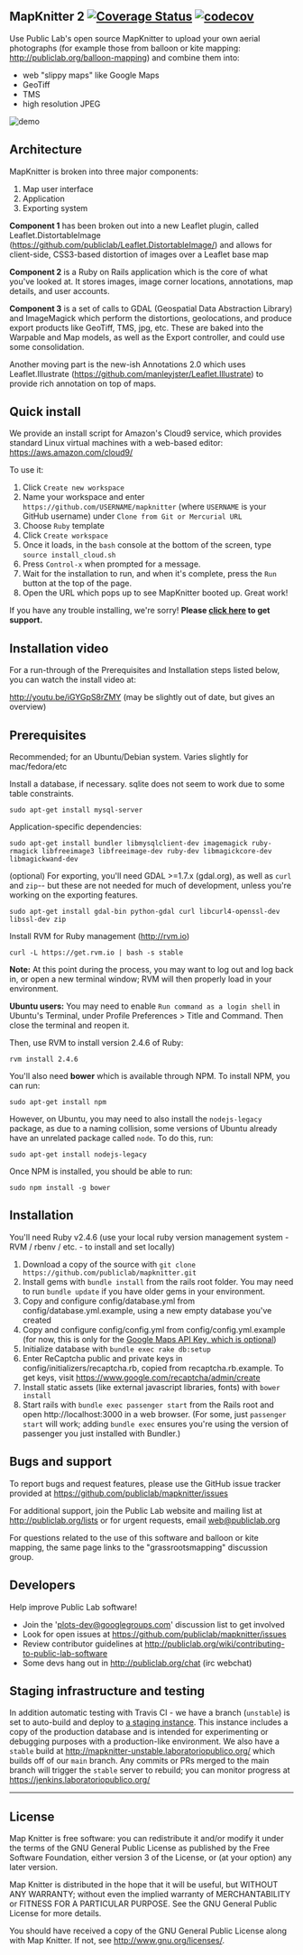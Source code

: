 ## MapKnitter 2 [![Coverage Status](https://coveralls.io/repos/github/publiclab/mapknitter/badge.svg?branch=%28HEAD+detached+at+FETCH_HEAD%29)](https://coveralls.io/github/publiclab/mapknitter?branch=%28HEAD+detached+at+FETCH_HEAD%29) [![codecov](https://codecov.io/gh/publiclab/mapknitter/branch/main/graph/badge.svg)](https://codecov.io/gh/publiclab/mapknitter)

Use Public Lab's open source MapKnitter to upload your own aerial photographs (for example those from balloon or kite mapping: http://publiclab.org/balloon-mapping) and combine them into:

* web "slippy maps" like Google Maps
* GeoTiff
* TMS
* high resolution JPEG

![demo](https://raw.githubusercontent.com/publiclab/mapknitter/master/public/demo.gif)

## Architecture

MapKnitter is broken into three major components:

1. Map user interface
2. Application
3. Exporting system

**Component 1** has been broken out into a new Leaflet plugin, called Leaflet.DistortableImage (https://github.com/publiclab/Leaflet.DistortableImage/) and allows for client-side, CSS3-based distortion of images over a Leaflet base map

**Component 2** is a Ruby on Rails application which is the core of what you've looked at. It stores images, image corner locations, annotations, map details, and user accounts. 

**Component 3** is a set of calls to GDAL (Geospatial Data Abstraction Library) and ImageMagick which perform the distortions, geolocations, and produce export products like GeoTiff, TMS, jpg, etc. These are baked into the Warpable and Map models, as well as the Export controller, and could use some consolidation. 

Another moving part is the new-ish Annotations 2.0 which uses Leaflet.Illustrate (https://github.com/manleyjster/Leaflet.Illustrate) to provide rich annotation on top of maps. 

## Quick install

We provide an install script for Amazon's Cloud9 service, which provides standard Linux virtual machines with a web-based editor: https://aws.amazon.com/cloud9/

To use it:

1. Click `Create new workspace`
2. Name your workspace and enter `https://github.com/USERNAME/mapknitter` (where `USERNAME` is your GitHub username) under `Clone from Git or Mercurial URL`
3. Choose `Ruby` template
4. Click `Create workspace`
5. Once it loads, in the `bash` console at the bottom of the screen, type `source install_cloud.sh`
6. Press `Control-x` when prompted for a message.
7. Wait for the installation to run, and when it's complete, press the `Run` button at the top of the page.
8. Open the URL which pops up to see MapKnitter booted up. Great work!

If you have any trouble installing, we're sorry! **Please [click here](https://github.com/publiclab/mapknitter/issues/307) to get support.**

## Installation video

For a run-through of the Prerequisites and Installation steps listed below, you can watch the install video at:

http://youtu.be/iGYGpS8rZMY (may be slightly out of date, but gives an overview)

## Prerequisites

Recommended; for an Ubuntu/Debian system. Varies slightly for mac/fedora/etc

Install a database, if necessary. sqlite does not seem to work due to some table constraints.

`sudo apt-get install mysql-server`

Application-specific dependencies:

`sudo apt-get install bundler libmysqlclient-dev imagemagick ruby-rmagick libfreeimage3 libfreeimage-dev ruby-dev libmagickcore-dev libmagickwand-dev`

(optional) For exporting, you'll need GDAL >=1.7.x (gdal.org), as well as `curl` and `zip`-- but these are not needed for much of development, unless you're working on the exporting features. 

`sudo apt-get install gdal-bin python-gdal curl libcurl4-openssl-dev libssl-dev zip`

Install RVM for Ruby management (http://rvm.io)

`curl -L https://get.rvm.io | bash -s stable`

**Note:** At this point during the process, you may want to log out and log back in, or open a new terminal window; RVM will then properly load in your environment. 

**Ubuntu users:** You may need to enable `Run command as a login shell` in Ubuntu's Terminal, under Profile Preferences > Title and Command. Then close the terminal and reopen it.

Then, use RVM to install version 2.4.6 of Ruby:

`rvm install 2.4.6`

You'll also need **bower** which is available through NPM. To install NPM, you can run:

`sudo apt-get install npm`

However, on Ubuntu, you may need to also install the `nodejs-legacy` package, as due to a naming collision, some versions of Ubuntu already have an unrelated package called `node`. To do this, run:

`sudo apt-get install nodejs-legacy`

Once NPM is installed, you should be able to run:

`sudo npm install -g bower`

## Installation

You'll need Ruby v2.4.6 (use your local ruby version management system - RVM / rbenv / etc. - to install and set locally)

1. Download a copy of the source with `git clone https://github.com/publiclab/mapknitter.git` 
2. Install gems with `bundle install` from the rails root folder. You may need to run `bundle update` if you have older gems in your environment.
3. Copy and configure config/database.yml from config/database.yml.example, using a new empty database you've created
4. Copy and configure config/config.yml from config/config.yml.example (for now, this is only for the [Google Maps API Key, which is optional](http://stackoverflow.com/questions/2769148/whats-the-api-key-for-in-google-maps-api-v3))
5. Initialize database with `bundle exec rake db:setup`
6. Enter ReCaptcha public and private keys in config/initializers/recaptcha.rb, copied from recaptcha.rb.example. To get keys, visit https://www.google.com/recaptcha/admin/create
7. Install static assets (like external javascript libraries, fonts) with `bower install` 
8. Start rails with `bundle exec passenger start` from the Rails root and open http://localhost:3000 in a web browser. (For some, just `passenger start` will work; adding `bundle exec` ensures you're using the version of passenger you just installed with Bundler.)

## Bugs and support

To report bugs and request features, please use the GitHub issue tracker provided at https://github.com/publiclab/mapknitter/issues 

For additional support, join the Public Lab website and mailing list at http://publiclab.org/lists or for urgent requests, email web@publiclab.org

For questions related to the use of this software and balloon or kite mapping, the same page links to the "grassrootsmapping" discussion group. 

## Developers

Help improve Public Lab software!

* Join the 'plots-dev@googlegroups.com' discussion list to get involved
* Look for open issues at https://github.com/publiclab/mapknitter/issues
* Review contributor guidelines at http://publiclab.org/wiki/contributing-to-public-lab-software
* Some devs hang out in http://publiclab.org/chat (irc webchat)

## Staging infrastructure and testing

In addition automatic testing with Travis CI - we have a branch (`unstable`) is set to auto-build and deploy to [a staging instance](http://mapknitter-unstable.laboratoriopublico.org/). This instance includes a copy of the production database and is intended for experimenting or debugging purposes with a production-like environment. We also have a `stable` build at http://mapknitter-unstable.laboratoriopublico.org/ which builds off of our `main` branch. Any commits or PRs merged to the main branch will trigger the `stable` server to rebuild; you can monitor progress at https://jenkins.laboratoriopublico.org/

****

## License

Map Knitter is free software: you can redistribute it and/or modify
it under the terms of the GNU General Public License as published by
the Free Software Foundation, either version 3 of the License, or
(at your option) any later version.

Map Knitter is distributed in the hope that it will be useful,
but WITHOUT ANY WARRANTY; without even the implied warranty of
MERCHANTABILITY or FITNESS FOR A PARTICULAR PURPOSE.  See the
GNU General Public License for more details.

You should have received a copy of the GNU General Public License
along with Map Knitter.  If not, see <http://www.gnu.org/licenses/>.
